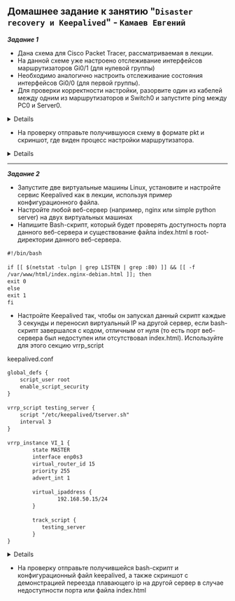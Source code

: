 ## Домашнее задание к занятию "`Disaster recovery и Keepalived`" - `Камаев Евгений`

***Задание 1***

* Дана схема для Cisco Packet Tracer, рассматриваемая в лекции.
* На данной схеме уже настроено отслеживание интерфейсов маршрутизаторов Gi0/1 (для нулевой группы)
* Необходимо аналогично настроить отслеживание состояния интерфейсов Gi0/0 (для первой группы).
* Для проверки корректности настройки, разорвите один из кабелей между одним из маршрутизаторов и Switch0 и запустите ping между PC0 и Server0.

<details>

![Screnshot](https://github.com/7Evgen7/Netology/blob/main/JPG/SFLT_01/10_1_1_1.jpg)

</details>

* На проверку отправьте получившуюся схему в формате pkt и скриншот, где виден процесс настройки маршрутизатора.


<details>

![Схема в формате pkt](https://github.com/7Evgen7/Netology/blob/main/JPG/SFLT_01/hsrp_advanced.pkt)

![Screnshot](https://github.com/7Evgen7/Netology/blob/main/JPG/SFLT_01/10_1_1_1_.jpg)
![Screnshot](https://github.com/7Evgen7/Netology/blob/main/JPG/SFLT_01/10_1_1_1__.jpg)

</details>

---

***Задание 2***

* Запустите две виртуальные машины Linux, установите и настройте сервис Keepalived как в лекции, используя пример конфигурационного файла.
* Настройте любой веб-сервер (например, nginx или simple python server) на двух виртуальных машинах
* Напишите Bash-скрипт, который будет проверять доступность порта данного веб-сервера и существование файла index.html в root-директории данного веб-сервера.

```
#!/bin/bash

if [[ $(netstat -tulpn | grep LISTEN | grep :80) ]] && [[ -f /var/www/html/index.nginx-debian.html ]]; then
exit 0
else
exit 1
fi
```

* Настройте Keepalived так, чтобы он запускал данный скрипт каждые 3 секунды и переносил виртуальный IP на другой сервер, если bash-скрипт завершался с кодом, отличным от нуля (то есть порт веб-сервера был недоступен или отсутствовал index.html). Используйте для этого секцию vrrp_script

keepalived.conf
```
global_defs {
    script_user root
    enable_script_security
}

vrrp_script testing_server {
    script "/etc/keepalived/tserver.sh"
    interval 3
}

vrrp_instance VI_1 {
        state MASTER
        interface enp0s3
        virtual_router_id 15
        priority 255
        advert_int 1

        virtual_ipaddress {
                192.168.50.15/24
        }

        track_script {
           testing_server
        }
}
```

<details>

![Screnshot](https://github.com/7Evgen7/Netology/blob/main/JPG/SFLT_01/10_1_2_1_.jpg)
![Screnshot](https://github.com/7Evgen7/Netology/blob/main/JPG/SFLT_01/10_1_2_1__.jpg)

</details>

* На проверку отправьте получившейся bash-скрипт и конфигурационный файл keepalived, а также скриншот с демонстрацией переезда плавающего ip на другой сервер в случае недоступности порта или файла index.html


